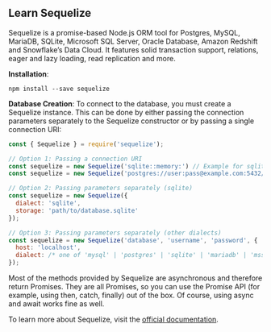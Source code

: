## Learn Sequelize

Sequelize is a promise-based Node.js ORM tool for Postgres, MySQL, MariaDB, SQLite, Microsoft SQL Server, Oracle Database, Amazon Redshift and Snowflake’s Data Cloud. It features solid transaction support, relations, eager and lazy loading, read replication and more.

**Installation**:

```
npm install --save sequelize
```

**Database Creation**: To connect to the database, you must create a Sequelize instance. This can be done by either passing the connection parameters separately to the Sequelize constructor or by passing a single connection URI:

```javascript
const { Sequelize } = require('sequelize');

// Option 1: Passing a connection URI
const sequelize = new Sequelize('sqlite::memory:') // Example for sqlite
const sequelize = new Sequelize('postgres://user:pass@example.com:5432/dbname') // Example for postgres

// Option 2: Passing parameters separately (sqlite)
const sequelize = new Sequelize({
  dialect: 'sqlite',
  storage: 'path/to/database.sqlite'
});

// Option 3: Passing parameters separately (other dialects)
const sequelize = new Sequelize('database', 'username', 'password', {
  host: 'localhost',
  dialect: /* one of 'mysql' | 'postgres' | 'sqlite' | 'mariadb' | 'mssql' | 'db2' | 'snowflake' | 'oracle' */
});

```

Most of the methods provided by Sequelize are asynchronous and therefore return Promises. They are all Promises, so you can use the Promise API (for example, using then, catch, finally) out of the box.
Of course, using async and await works fine as well.

To learn more about Sequelize, visit the [official documentation](https://sequelize.org/master/).
